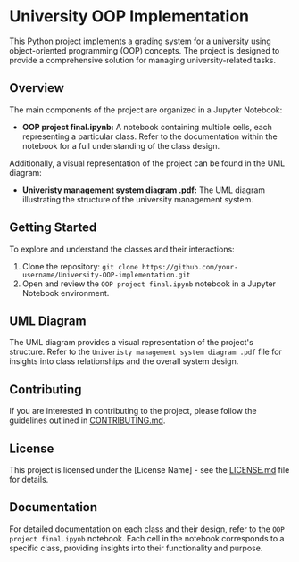 # University OOP Implementation

This Python project implements a grading system for a university using object-oriented programming (OOP) concepts. The project is designed to provide a comprehensive solution for managing university-related tasks.

## Overview

The main components of the project are organized in a Jupyter Notebook:

- **OOP project final.ipynb:** A notebook containing multiple cells, each representing a particular class. Refer to the documentation within the notebook for a full understanding of the class design.

Additionally, a visual representation of the project can be found in the UML diagram:

- **Univeristy management system diagram .pdf:** The UML diagram illustrating the structure of the university management system.

## Getting Started

To explore and understand the classes and their interactions:

1. Clone the repository: `git clone https://github.com/your-username/University-OOP-implementation.git`
2. Open and review the `OOP project final.ipynb` notebook in a Jupyter Notebook environment.

## UML Diagram

The UML diagram provides a visual representation of the project's structure. Refer to the `Univeristy management system diagram .pdf` file for insights into class relationships and the overall system design.

## Contributing

If you are interested in contributing to the project, please follow the guidelines outlined in [CONTRIBUTING.md](link-to-CONTRIBUTING.md).

## License

This project is licensed under the [License Name] - see the [LICENSE.md](link-to-LICENSE.md) file for details.

## Documentation

For detailed documentation on each class and their design, refer to the `OOP project final.ipynb` notebook. Each cell in the notebook corresponds to a specific class, providing insights into their functionality and purpose.
